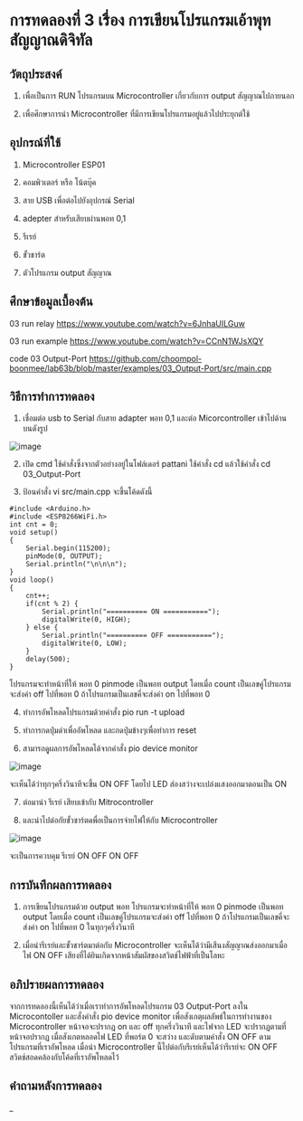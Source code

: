 # การทดลองที่ 3 เรื่อง การเขียนโปรแกรมเอ้าพุทสัญญาณดิจิทัล
## วัตถุประสงค์
1. เพื่อเป็นการ RUN โปรแกรมบน Microcontroller เกี่ยวกับการ output สัญญาณไปภายนอก

2. เพื่อศึกษาการนำ Microcontroller ที่มีการเขียนโปรแกรมอยู่แล้วไปประยุกต์ใช้

## อุปกรณ์ที่ใช้ 
1. Microcontroller ESP01

2. คอมพิวเตอร์ หรือ โน้ตบุ๊ค

3. สาย USB เพื่อต่อไปยังอุปกรณ์ Serial

4. adepter สำหรับเสียบผ่านพอท 0,1 

5. รีเรย์

6. ขั้วชาร์ต

7. ตัวโปรแกรม output สัญญาณ

## ศึกษาข้อมูลเบื้องต้น
03 run relay https://www.youtube.com/watch?v=6JnhaUILGuw

03 run example https://www.youtube.com/watch?v=CCnN1WJsXQY

code 03 Output-Port https://github.com/choompol-boonmee/lab63b/blob/master/examples/03_Output-Port/src/main.cpp

## วิธีการทำการทดลอง
1. เชื่อมต่อ usb to Serial กับสาย adapter พอท 0,1 และต่อ Micorcontroller เข้าไปด้านบนดังรูป

![image](https://user-images.githubusercontent.com/80879791/112317588-ca530980-8cde-11eb-9aed-4e7f8c37bf7a.png)

2. เปิด cmd ใช้คำสั่งซึ่งจากตัวอย่างอยู่ในโฟล์เดอร์ pattani ใช้คำสั่ง cd แล้วใช้คำสั่ง cd 03_Output-Port

3. ป้อนคำสั่ง vi src/main.cpp จะขึ้นโค้ดดังนี้

```
#include <Arduino.h>
#include <ESP8266WiFi.h>
int cnt = 0;
void setup()
{
	Serial.begin(115200);
	pinMode(0, OUTPUT);
	Serial.println("\n\n\n");
}
void loop()
{
	cnt++;
	if(cnt % 2) {
		Serial.println("========== ON ===========");
		digitalWrite(0, HIGH);
	} else {
		Serial.println("========== OFF ===========");
		digitalWrite(0, LOW);
	}
	delay(500);
}
```

โปรแกรมจะทำหน้าที่ให้ พอท 0 pinmode เป็นพอท output โดยเมื่อ count เป็นเลขคู่โปรแกรมจะส่งค่า off ไปที่พอท 0 ถ้าโปรแกรมเป็นเลขคี่จะส่งค่า on ไปที่พอท 0

4. ทำการอัพโหลดโปรแกรมด้วยคำสั่ง pio run -t upload

5. ทำการกดปุ่มดำเพื่ออัพโหลด และกดปุ่มข้างๆเพื่อทำการ reset

6. สามารถดุูผลการอัพโหลดได้จากคำสั่ง pio device monitor

![image](https://user-images.githubusercontent.com/80879791/112318847-12266080-8ce0-11eb-86f7-16e0decec052.png)

จะเห็นได้ว่าทุกๆครึ่งวินาทีจะขึ้น ON OFF โดยไป LED ส่องสว่างจะเปล่งแสงออกมาตอนเป็น ON 

7. ต่อมานำ รีเรย์ เสียบเข้ากับ Mitrocontroller

8. และนำไปต่อกัยขั้วชาร์ตดพื่อเป็นการจ่ายไฟให้กับ Microcontroller

![image](https://user-images.githubusercontent.com/80879791/112319620-d6d86180-8ce0-11eb-8e46-35270732ae53.png)

จะเป็นการควบคุม รีเรย์ ON OFF ON OFF 

## การบันทึกผลการทดลอง
1. การเขียนโปรแกรมด้วย output พอท โปรแกรมจะทำหน้าที่ให้ พอท 0 pinmode เป็นพอท output โดยเมื่อ count เป็นเลขคู่โปรแกรมจะส่งค่า off ไปที่พอท 0 ถ้าโปรแกรมเป็นเลขคี่จะส่งค่า on ไปที่พอท 0 ในทุกๆครึ่งวินาที

2. เมื่อนำรีเรย์และขั้วชาร์ตมาต่อกับ Microcontroller จะเห็นได้ว่ามีเสีนงสัญญาณส่งออกมาเมื่อไฟ ON OFF เสียงที่ได้ยินเกิดจากหน้าสัมผัสของสวิตช์ไฟฟ้าที่เป็นโลหะ

## อภิปรายผลการทดลอง
จากการทดลองนี้เห็นได้ว่าเมื่อเราทำการอัพโหลดโปรแกรม 03 Output-Port ลงใน Microcontoller และสั่งคำสั่ง pio device monitor เพื่อสังเกตุผลลัพธ์ในการทำงานของ Microcontroller หน้าจอจะปรากฎ on และ off ทุกครึ่งวินาที และไฟจาก LED จะปรากฏตามที่หน้าจอปรากฏ เมื่อสังเกตหลอดไฟ LED ที่พอร์ต 0 จะสว่าง และดับตามคำสั่ง ON OFF ตามโปรแกรมที่เราอัพโหลด เมื่อนำ Microcontroller นี้ไปต่อกับรีเรย์เห็นได้ว่ารีเรย์จะ ON OFF สวิตช์สอดคล้องกับโค้ดที่เราอัพโหลดไว้

## คำถามหลังการทดลอง 
_
